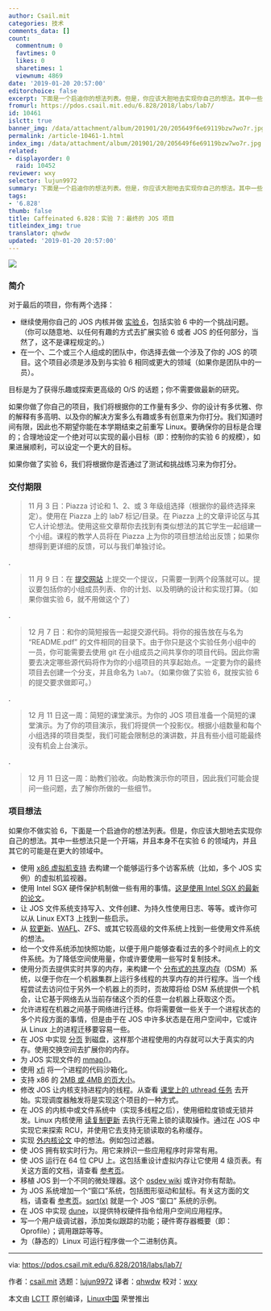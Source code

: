 ```yaml
---
author: Csail.mit
categories: 技术
comments_data: []
count:
  commentnum: 0
  favtimes: 0
  likes: 0
  sharetimes: 1
  viewnum: 4869
date: '2019-01-20 20:57:00'
editorchoice: false
excerpt: 下面是一个启迪你的想法列表。但是，你应该大胆地去实现你自己的想法。其中一些想法只是一个开端，并且本身不在实验 6 的领域内，并且其它的可能是在更大的领域中。
fromurl: https://pdos.csail.mit.edu/6.828/2018/labs/lab7/
id: 10461
islctt: true
banner_img: /data/attachment/album/201901/20/205649f6e69119bzw7wo7r.jpg
permalink: /article-10461-1.html
index_img: /data/attachment/album/201901/20/205649f6e69119bzw7wo7r.jpg.thumb.jpg
related:
- displayorder: 0
  raid: 10452
reviewer: wxy
selector: lujun9972
summary: 下面是一个启迪你的想法列表。但是，你应该大胆地去实现你自己的想法。其中一些想法只是一个开端，并且本身不在实验 6 的领域内，并且其它的可能是在更大的领域中。
tags:
- '6.828'
thumb: false
title: Caffeinated 6.828：实验 7：最终的 JOS 项目
titleindex_img: true
translator: qhwdw
updated: '2019-01-20 20:57:00'
---
```


![](/data/attachment/album/201901/20/205649f6e69119bzw7wo7r.jpg)


### 简介


对于最后的项目，你有两个选择：


* 继续使用你自己的 JOS 内核并做 [实验 6](https://pdos.csail.mit.edu/6.828/2018/labs/lab6/index.html)，包括实验 6 中的一个挑战问题。（你可以随意地、以任何有趣的方式去扩展实验 6 或者 JOS 的任何部分，当然了，这不是课程规定的。）
* 在一个、二个或三个人组成的团队中，你选择去做一个涉及了你的 JOS 的项目。这个项目必须是涉及到与实验 6 相同或更大的领域（如果你是团队中的一员）。


目标是为了获得乐趣或探索更高级的 O/S 的话题；你不需要做最新的研究。


如果你做了你自己的项目，我们将根据你的工作量有多少、你的设计有多优雅、你的解释有多高明、以及你的解决方案多么有趣或多有创意来为你打分。我们知道时间有限，因此也不期望你能在本学期结束之前重写 Linux。要确保你的目标是合理的；合理地设定一个绝对可以实现的最小目标（即：控制你的实验 6 的规模），如果进展顺利，可以设定一个更大的目标。


如果你做了实验 6，我们将根据你是否通过了测试和挑战练习来为你打分。


### 交付期限



> 
> 11 月 3 日：Piazza 讨论和 1、2、或 3 年级组选择（根据你的最终选择来定）。使用在 Piazza 上的 lab7 标记/目录。在 Piazza 上的文章评论区与其它人计论想法。使用这些文章帮你去找到有类似想法的其它学生一起组建一个小组。课程的教学人员将在 Piazza 上为你的项目想法给出反馈；如果你想得到更详细的反馈，可以与我们单独讨论。
> 
> 
> 


.



> 
> 11 月 9 日：在 [提交网站](https://6828.scripts.mit.edu/2018/handin.py/) 上提交一个提议，只需要一到两个段落就可以。提议要包括你的小组成员列表、你的计划、以及明确的设计和实现打算。（如果你做实验 6，就不用做这个了）
> 
> 
> 


.



> 
> 12 月 7 日：和你的简短报告一起提交源代码。将你的报告放在与名为 “README.pdf” 的文件相同的目录下。由于你只是这个实验任务小组中的一员，你可能需要去使用 git 在小组成员之间共享你的项目代码。因此你需要去决定哪些源代码将作为你的小组项目的共享起始点。一定要为你的最终项目去创建一个分支，并且命名为 `lab7`。（如果你做了实验 6，就按实验 6 的提交要求做即可。）
> 
> 
> 


.



> 
> 12 月 11 日这一周：简短的课堂演示。为你的 JOS 项目准备一个简短的课堂演示。为了你的项目演示，我们将提供一个投影仪。根据小组数量和每个小组选择的项目类型，我们可能会限制总的演讲数，并且有些小组可能最终没有机会上台演示。
> 
> 
> 


.



> 
> 12 月 11 日这一周：助教们验收。向助教演示你的项目，因此我们可能会提问一些问题，去了解你所做的一些细节。
> 
> 
> 


### 项目想法


如果你不做实验 6，下面是一个启迪你的想法列表。但是，你应该大胆地去实现你自己的想法。其中一些想法只是一个开端，并且本身不在实验 6 的领域内，并且其它的可能是在更大的领域中。


* 使用 [x86 虚拟机支持](http://www.intel.com/technology/itj/2006/v10i3/1-hardware/3-software.htm) 去构建一个能够运行多个访客系统（比如，多个 JOS 实例）的虚拟机监视器。
* 使用 Intel SGX 硬件保护机制做一些有用的事情。[这是使用 Intel SGX 的最新的论文](https://www.usenix.org/system/files/conference/osdi14/osdi14-paper-baumann.pdf)。
* 让 JOS 文件系统支持写入、文件创建、为持久性使用日志、等等。或许你可以从 Linux EXT3 上找到一些启示。
* 从 [软更新](http://www.ece.cmu.edu/%7Eganger/papers/osdi94.pdf)、[WAFL](https://ng.gnunet.org/sites/default/files/10.1.1.40.3691.pdf)、ZFS、或其它较高级的文件系统上找到一些使用文件系统的想法。
* 给一个文件系统添加快照功能，以便于用户能够查看过去的多个时间点上的文件系统。为了降低空间使用量，你或许要使用一些写时复制技术。
* 使用分页去提供实时共享的内存，来构建一个 [分布式的共享内存](http://www.cdf.toronto.edu/%7Ecsc469h/fall/handouts/nitzberg91.pdf)（DSM）系统，以便于你在一个机器集群上运行多线程的共享内存的并行程序。当一个线程尝试去访问位于另外一个机器上的页时，页故障将给 DSM 系统提供一个机会，让它基于网络去从当前存储这个页的任意一台机器上获取这个页。
* 允许进程在机器之间基于网络进行迁移。你将需要做一些关于一个进程状态的多个片段方面的事情，但是由于在 JOS 中许多状态是在用户空间中，它或许从 Linux 上的进程迁移要容易一些。
* 在 JOS 中实现 [分页](http://en.wikipedia.org/wiki/Paging) 到磁盘，这样那个进程使用的内存就可以大于真实的内存。使用交换空间去扩展你的内存。
* 为 JOS 实现文件的 [mmap()](http://en.wikipedia.org/wiki/Mmap)。
* 使用 [xfi](http://static.usenix.org/event/osdi06/tech/erlingsson.html) 将一个进程的代码沙箱化。
* 支持 x86 的 [2MB 或 4MB 的页大小](http://en.wikipedia.org/wiki/Page_(computer_memory))。
* 修改 JOS 让内核支持进程内的线程。从查看 [课堂上的 uthread 任务](http://pdos.csail.mit.edu/6.828/2018/homework/xv6-uthread.html) 去开始。实现调度器触发将是实现这个项目的一种方式。
* 在 JOS 的内核中或文件系统中（实现多线程之后），使用细粒度锁或无锁并发。Linux 内核使用 [读复制更新](http://en.wikipedia.org/wiki/Read-copy-update) 去执行无需上锁的读取操作。通过在 JOS 中实现它来探索 RCU，并使用它去支持无锁读取的名称缓存。
* 实现 [外内核论文](http://pdos.csail.mit.edu/6.828/2018/readings/engler95exokernel.pdf) 中的想法。例如包过滤器。
* 使 JOS 拥有软实时行为。用它来辨识一些应用程序时非常有用。
* 使 JOS 运行在 64 位 CPU 上。这包括重设计虚拟内存让它使用 4 级页表。有关这方面的文档，请查看 [参考页](http://pdos.csail.mit.edu/6.828/2018/reference.html)。
* 移植 JOS 到一个不同的微处理器。这个 [osdev wiki](http://wiki.osdev.org/Main_Page) 或许对你有帮助。
* 为 JOS 系统增加一个“窗口”系统，包括图形驱动和鼠标。有关这方面的文档，请查看 [参考页](http://pdos.csail.mit.edu/6.828/2018/reference.html)。[sqrt(x)](http://web.mit.edu/amdragon/www/pubs/sqrtx-6.828.html) 就是一个 JOS “窗口” 系统的示例。
* 在 JOS 中实现 [dune](https://www.usenix.org/system/files/conference/osdi12/osdi12-final-117.pdf)，以提供特权硬件指令给用户空间应用程序。
* 写一个用户级调试器，添加类似跟踪的功能；硬件寄存器概要（即：Oprofile）；调用跟踪等等。
* 为（静态的）Linux 可运行程序做一个二进制仿真。




---


via: <https://pdos.csail.mit.edu/6.828/2018/labs/lab7/>


作者：[csail.mit](https://pdos.csail.mit.edu) 选题：[lujun9972](https://github.com/lujun9972) 译者：[qhwdw](https://github.com/qhwdw) 校对：[wxy](https://github.com/wxy)


本文由 [LCTT](https://github.com/LCTT/TranslateProject) 原创编译，[Linux中国](https://linux.cn/) 荣誉推出
